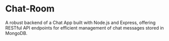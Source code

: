 # Chat-Room
A robust backend of a Chat App built with Node.js and Express, offering RESTful API endpoints for efficient management of chat messages stored in MongoDB.
